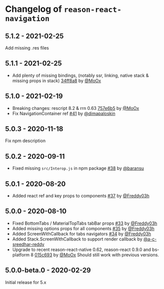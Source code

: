 # Changelog of `reason-react-navigation`

## 5.1.2 - 2021-02-25

Add missing .res files

## 5.1.1 - 2021-02-25

- Add plenty of missing bindings, (notably ssr, linking, native stack & missing props in stack) [34ff8a8](https://github.com/reason-react-native/reason-react-navigation/commit/34ff8a8) by [@MoOx](https://github.com/MoOx)

## 5.1.0 - 2021-02-19

- Breaking changes: rescript 8.2 & rrn 0.63 [757e6b5](https://github.com/reason-react-native/reason-react-navigation/commit/757e6b5) by [@MoOx](https://github.com/MoOx)
- Fix NavigationContainer ref [#41](https://github.com/reason-react-native/reason-react-navigation/pull/41) by [@dimapaloskin](https://github.com/dimapaloskin)

## 5.0.3 - 2020-11-18

Fix npm description

## 5.0.2 - 2020-09-11

- Fixed missing `src/Interop.js` in npm package [#38](https://github.com/reason-react-native/reason-react-navigation/pull/38) by [@baransu](https://github.com/baransu)

## 5.0.1 - 2020-08-20

- Added react ref and key props to components [#37](https://github.com/reason-react-native/reason-react-navigation/pull/37) by [@Freddy03h](https://github.com/Freddy03h)

## 5.0.0 - 2020-08-10

- Fixed BottomTabs / MaterialTopTabs tabBar props [#33](https://github.com/reason-react-native/reason-react-navigation/pull/33) by [@Freddy03h](https://github.com/Freddy03h)
- Added missing options props for all components [#35](https://github.com/reason-react-native/reason-react-navigation/pull/35) by [@Freddy03h](https://github.com/Freddy03h)
- Added ScreenWithCallback for tabs navigators [#34](https://github.com/reason-react-native/reason-react-navigation/pull/34) by [@Freddy03h](https://github.com/Freddy03h)
- Added Stack.ScreenWithCallback to support render callback by [@a-c-sreedhar-reddy ](https://github.com/a-c-sreedhar-reddy)
- Upgrade to recent reason-react-native 0.62, reason-react 0.9.0 and bs-platform 8 [015c693](https://github.com/reason-react-native/reason-react-navigation/commit/015c693) by [@MoOx](https://github.com/MoOx)
  Should still work with previous versions.

## 5.0.0-beta.0 - 2020-02-29

Initial release for 5.x
